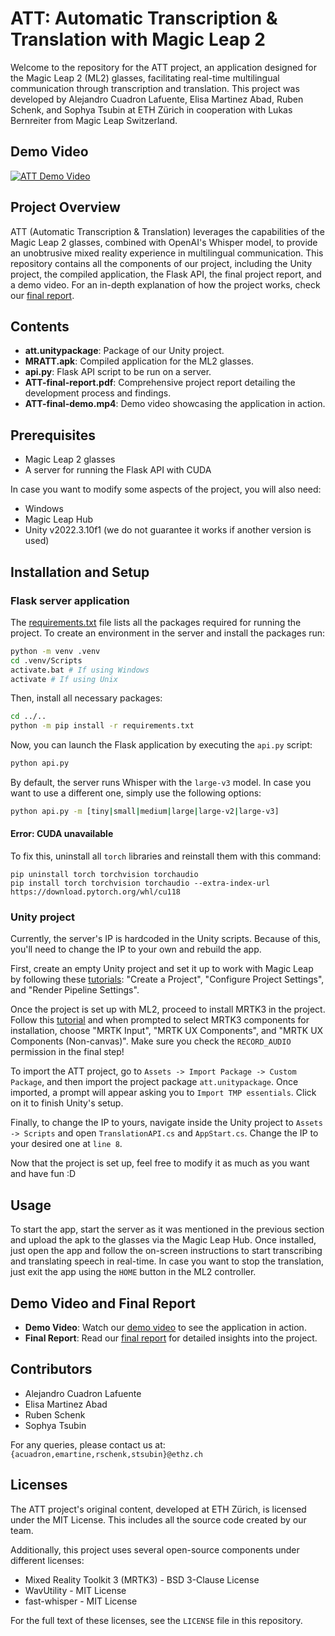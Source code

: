 # ATT: Automatic Transcription & Translation with Magic Leap 2

Welcome to the repository for the ATT project, an application designed for the Magic Leap 2 (ML2) glasses, facilitating real-time multilingual communication through transcription and translation. This project was developed by Alejandro Cuadron Lafuente, Elisa Martinez Abad, Ruben Schenk, and Sophya Tsubin at ETH Zürich in cooperation with Lukas Bernreiter from Magic Leap Switzerland.

## Demo Video

[![ATT Demo Video](https://img.youtube.com/vi/7M1DDJBEqbE/0.jpg)](https://www.youtube.com/watch?v=7M1DDJBEqbE)

## Project Overview

ATT (Automatic Transcription & Translation) leverages the capabilities of the Magic Leap 2 glasses, combined with OpenAI's Whisper model, to provide an unobtrusive mixed reality experience in multilingual communication. This repository contains all the components of our project, including the Unity project, the compiled application, the Flask API, the final project report, and a demo video. For an in-depth explanation of how the project works, check our [final report](link-missing).

## Contents

- **att.unitypackage**: Package of our Unity project.
- **MRATT.apk**: Compiled application for the ML2 glasses.
- **api.py**: Flask API script to be run on a server.
- **ATT-final-report.pdf**: Comprehensive project report detailing the development process and findings.
- **ATT-final-demo.mp4**: Demo video showcasing the application in action.

## Prerequisites

- Magic Leap 2 glasses
- A server for running the Flask API with CUDA

In case you want to modify some aspects of the project, you will also need:
- Windows
- Magic Leap Hub
- Unity v2022.3.10f1 (we do not guarantee it works if another version is used)

## Installation and Setup

### Flask server application
The [requirements.txt](requirements.txt) file lists all the packages required for running the project. To create an environment in the server and install the packages run:

```bash
python -m venv .venv
cd .venv/Scripts
activate.bat # If using Windows
activate # If using Unix
```

Then, install all necessary packages:

```bash
cd ../..
python -m pip install -r requirements.txt
```

Now, you can launch the Flask application by executing the `api.py` script:

```bash
python api.py
```

By default, the server runs Whisper with the `large-v3` model. In case you want to use a different one, simply use the following options:
```bash
python api.py -m [tiny|small|medium|large|large-v2|large-v3]
```

#### Error: CUDA unavailable
To fix this, uninstall all `torch` libraries and reinstall them with this command:
```
pip uninstall torch torchvision torchaudio
pip install torch torchvision torchaudio --extra-index-url https://download.pytorch.org/whl/cu118
```

### Unity project

Currently, the server's IP is hardcoded in the Unity scripts. Because of this, you'll need to change the IP to your own and rebuild the app.

First, create an empty Unity project and set it up to work with Magic Leap by following these [tutorials](https://developer-docs.magicleap.cloud/docs/guides/unity/getting-started/unity-getting-started/): "Create a Project", "Configure Project Settings", and "Render Pipeline Settings".

Once the project is set up with ML2, proceed to install MRTK3 in the project. Follow this [tutorial](https://developer-docs.magicleap.cloud/docs/guides/third-party/mrtk3/mrtk3-new-project/) and when prompted to select MRTK3 components for installation, choose "MRTK Input", "MRTK UX Components", and "MRTK UX Components (Non-canvas)". Make sure you check the `RECORD_AUDIO` permission in the final step!

To import the ATT project, go to `Assets -> Import Package -> Custom Package`, and then import the project package `att.unitypackage`. Once imported, a prompt will appear asking you to `Import TMP essentials`. Click on it to finish Unity's setup.

Finally, to change the IP to yours, navigate inside the Unity project to `Assets -> Scripts` and open `TranslationAPI.cs` and `AppStart.cs`. Change the IP to your desired one at `line 8`.

Now that the project is set up, feel free to modify it as much as you want and have fun :D

## Usage

To start the app, start the server as it was mentioned in the previous section and upload the apk to the glasses via the Magic Leap Hub. Once installed, just open the app and follow the on-screen instructions to start transcribing and translating speech in real-time. In case you want to stop the translation, just exit the app using the `HOME` button in the ML2 controller.

## Demo Video and Final Report

- **Demo Video**: Watch our [demo video](link-missing) to see the application in action.
- **Final Report**: Read our [final report](link-missing) for detailed insights into the project.

## Contributors

- Alejandro Cuadron Lafuente
- Elisa Martinez Abad
- Ruben Schenk
- Sophya Tsubin

For any queries, please contact us at: `{acuadron,emartine,rschenk,stsubin}@ethz.ch`

## Licenses

The ATT project's original content, developed at ETH Zürich, is licensed under the MIT License. This includes all the source code created by our team.

Additionally, this project uses several open-source components under different licenses:
- Mixed Reality Toolkit 3 (MRTK3) - BSD 3-Clause License
- WavUtility - MIT License
- fast-whisper - MIT License

For the full text of these licenses, see the `LICENSE` file in this repository.
